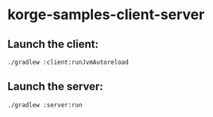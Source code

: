 # korge-samples-client-server

## Launch the client:

```
./gradlew :client:runJvmAutoreload
```

## Launch the server:

```
./gradlew :server:run
```
